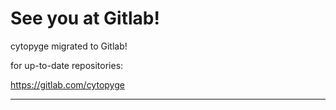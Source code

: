 # See you at Gitlab!
cytopyge migrated to Gitlab!

for up-to-date repositories:

https://gitlab.com/cytopyge

---
